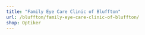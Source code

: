 ```yaml
---
title: "Family Eye Care Clinic of Bluffton"
url: /bluffton/family-eye-care-clinic-of-bluffton/
shop: Optiker
---
```

